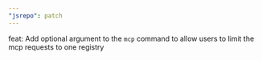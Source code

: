 ```yaml
---
"jsrepo": patch
---
```


feat: Add optional argument to the `mcp` command to allow users to limit the mcp requests to one registry
  